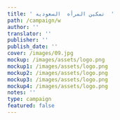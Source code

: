```yaml
---
title: ' تمكين المرأه  السعوديه  '
path: /campaign/w
author: ''
translator: ''
publisher: ''
publish_date: ''
cover: /images/09.jpg
mockup: /images/assets/logo.png
mockup1: /images/assets/logo.png
mockup2: /images/assets/logo.png
mockup3: /images/assets/logo.png
mockup4: /images/assets/logo.png
notes: ''
type: campaign
featured: false
---
```



